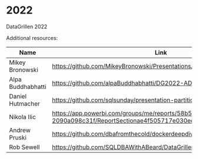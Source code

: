# 2022
DataGrillen 2022

Additional resources:  

|Name|Link|
|---|--|
|Mikey Bronowski| https://github.com/MikeyBronowski/Presentations/tree/main/2022/DataGrillen  |
|Alpa Buddhabhatti|  https://github.com/alpaBuddhabhatti/DG2022-ADF  |
|Daniel Hutmacher|  https://github.com/sqlsunday/presentation-partitioning  |
|Nikola Ilic|  https://app.powerbi.com/groups/me/reports/58b5dd78-d1b5-4b6b-a7e2-2090a098c31f/ReportSectionae4f505717e030ec28a6  |
|Andrew Pruski|  https://github.com/dbafromthecold/dockerdeepdive |
|Rob Sewell| https://github.com/SQLDBAWithABeard/DataGrillendevcontainer|
